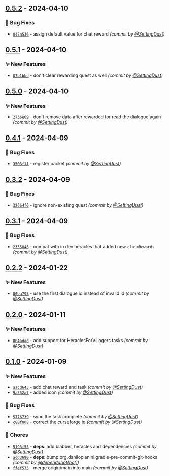 
## [0.5.2] - 2024-04-10
### :bug: Bug Fixes
- [`047a536`](https://github.com/SettingDust/HeraclesForBlabber/commit/047a5362c31bfdf6182a46077155c8777cd8424f) - assign default value for chat reward *(commit by [@SettingDust](https://github.com/SettingDust))*


## [0.5.1] - 2024-04-10
### :sparkles: New Features
- [`07b1bbd`](https://github.com/SettingDust/HeraclesForBlabber/commit/07b1bbd72438961cf81e0fae959a00c3ffb95aac) - don't clear rewarding quest as well *(commit by [@SettingDust](https://github.com/SettingDust))*


## [0.5.0] - 2024-04-10
### :sparkles: New Features
- [`2736e09`](https://github.com/SettingDust/HeraclesForBlabber/commit/2736e0901981d040e1359c0775d0b39810bd8114) - don't remove data after rewarded for read the dialogue again *(commit by [@SettingDust](https://github.com/SettingDust))*


## [0.4.1] - 2024-04-09
### :bug: Bug Fixes
- [`3503f11`](https://github.com/SettingDust/HeraclesForBlabber/commit/3503f116c667308c8e12a9a7cb1ffaa9586172a4) - register packet *(commit by [@SettingDust](https://github.com/SettingDust))*


## [0.3.2] - 2024-04-09
### :bug: Bug Fixes
- [`326b4f6`](https://github.com/SettingDust/HeraclesForBlabber/commit/326b4f6d2491e0828bf8fb2a020c87527147c4a8) - ignore non-existing quest *(commit by [@SettingDust](https://github.com/SettingDust))*


## [0.3.1] - 2024-04-09
### :bug: Bug Fixes
- [`2355846`](https://github.com/SettingDust/HeraclesForBlabber/commit/23558465b71f7f15a45f9117347b07bbcbd19335) - compat with in dev heracles that added new `claimRewards` *(commit by [@SettingDust](https://github.com/SettingDust))*


## [0.2.2] - 2024-01-22
### :sparkles: New Features
- [`80ba793`](https://github.com/SettingDust/HeraclesForBlabber/commit/80ba793f4cf393791df440633fd1d665f572c151) - use the first dialogue id instead of invalid id *(commit by [@SettingDust](https://github.com/SettingDust))*


## [0.2.0] - 2024-01-11
### :sparkles: New Features
- [`804adad`](https://github.com/SettingDust/HeraclesForBlabber/commit/804adad01a0618e62c4f0a4c0dea304bcfc4324e) - add support for HeraclesForVillagers tasks *(commit by [@SettingDust](https://github.com/SettingDust))*


## [0.1.0] - 2024-01-09
### :sparkles: New Features
- [`aacd643`](https://github.com/SettingDust/HeraclesForBlabber/commit/aacd6435ba50daff6b13d32ca21b5aea7e3f8f36) - add chat reward and task *(commit by [@SettingDust](https://github.com/SettingDust))*
- [`9a552a7`](https://github.com/SettingDust/HeraclesForBlabber/commit/9a552a7dc729237a11c772bd3210bced695f1139) - added icon *(commit by [@SettingDust](https://github.com/SettingDust))*

### :bug: Bug Fixes
- [`5776739`](https://github.com/SettingDust/HeraclesForBlabber/commit/577673950411c536a457f086374b21b3ed3c23b8) - sync the task complete *(commit by [@SettingDust](https://github.com/SettingDust))*
- [`c88f808`](https://github.com/SettingDust/HeraclesForBlabber/commit/c88f8080f85d602847178fce552e4d125b9cf7bd) - correct the curseforge id *(commit by [@SettingDust](https://github.com/SettingDust))*

### :wrench: Chores
- [`5193f55`](https://github.com/SettingDust/HeraclesForBlabber/commit/5193f55d47f11484d531b16cb5287f0a74b7aaa4) - **deps**: add blabber, heracles and dependencies *(commit by [@SettingDust](https://github.com/SettingDust))*
- [`acd3690`](https://github.com/SettingDust/HeraclesForBlabber/commit/acd3690e6c28c582aed70107c8afaa9a597e2a74) - **deps**: bump org.danilopianini.gradle-pre-commit-git-hooks *(commit by [@dependabot[bot]](https://github.com/apps/dependabot))*
- [`ffef575`](https://github.com/SettingDust/HeraclesForBlabber/commit/ffef57503b7b11fbc3283521452e2f5a7cb28d8d) - merge origin/main into main *(commit by [@SettingDust](https://github.com/SettingDust))*


[0.1.0]: https://github.com/SettingDust/HeraclesForBlabber/compare/0.0.0...0.1.0
[0.2.0]: https://github.com/SettingDust/HeraclesForBlabber/compare/0.1.0...0.2.0
[0.2.2]: https://github.com/SettingDust/HeraclesForBlabber/compare/0.2.1...0.2.2
[0.3.1]: https://github.com/SettingDust/HeraclesForBlabber/compare/0.3.0...0.3.1
[0.3.2]: https://github.com/SettingDust/HeraclesForBlabber/compare/0.3.1...0.3.2
[0.4.1]: https://github.com/SettingDust/HeraclesForBlabber/compare/0.4.0...0.4.1
[0.5.0]: https://github.com/SettingDust/HeraclesForBlabber/compare/0.4.1...0.5.0
[0.5.1]: https://github.com/SettingDust/HeraclesForBlabber/compare/0.5.0...0.5.1
[0.5.2]: https://github.com/SettingDust/HeraclesForBlabber/compare/0.5.1...0.5.2